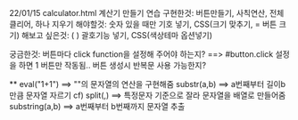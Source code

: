 22/01/15 calculator.html
계산기 만들기 연습
구현한것: 버튼만들기, 사칙연산, 전체클리어, 하나 지우기 
해야할것: 숫자 있을 때만 기호 넣기, CSS(크기 맞추기, = 버튼 크기)
해보고 싶은것: ( ) 괄호기능 넣기,  CSS(색상테마 옵션넣기)

궁금한것: 버튼마다 click function을 설정해 주어야 하는지?
          ==> #button.click 설정을 하면 1 버튼만 작동됨..
          버튼 생성시 반복문 사용 가능한지?


**
eval("1+1") ==> ""의 문자열의 연산을 구현해줌
substr(a,b) ==> a번째부터 길이b 만큼 문자열 자르기
  cf) split(,) ==> 특정문자 기준으로 잘라 문자열을 배열로 만들어줌
      substring(a,b) ==> a번째부터 b번째까지 문자열 추출
